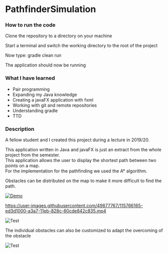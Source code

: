# PathfinderSimulation
<h3>How to run the code</h3>
<p>Clone the repository to a directory on your machine</p>
<p>Start a terminal and switch the working directory to the root of the project</p>
<p>Now type: gradle clean run</p>
<p>The application should now be running</p>

<h3>What I have learned</h3>
<ul>
<li>Pair programming</li>
<li>Expanding my Java knowledge</li>
<li>Creating a javaFX application with fxml</li>
<li>Working with git and remote repositories</li>
<li>Understanding gradle</li>
<li>TTD</li>

</ul>

<h3>Description</h3>
<p>A fellow student and I created this project during a lecture in 2019/20.</p>
<p>This application written in Java and javaFX is just an extract from the whole project from the semester. <br>
This application allows the user to display the shortest path between two points on a map.<br>
For the implementation for the pathfinding we used the A* algorithm.
</p>

<p>Obstacles can be distributed on the map to make it more difficult to find the path.</p>

[![Demo](https://raw.githubusercontent.com/Monogenesis/Pathfinder-Simulation/main/screenshots/pathfindingMapDiagonal.png)](https://www.youtube.com/watch?v=WESDAVMAVrU)

https://user-images.githubusercontent.com/49877767/115766165-ed3d1000-a3a7-11eb-828c-60cde842c835.mp4


![Test](https://raw.githubusercontent.com/Monogenesis/Pathfinder-Simulation/main/screenshots/pathfindingMapDiagonal.png)

<p>The individual obstacles can also be customized to adapt the overcoming of the obstacle</p>

![Test](https://raw.githubusercontent.com/Monogenesis/Pathfinder-Simulation/main/screenshots/differentObstacles.png)
